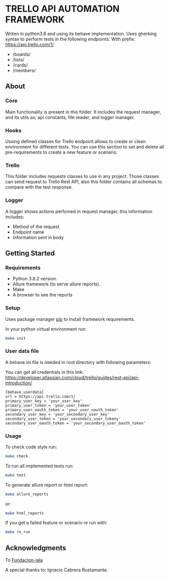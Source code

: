 # TRELLO API AUTOMATION FRAMEWORK

Writen in python3.8 and using its behave implementation. Uses gherking syntax to perform tests in the following endpoints:
With prefix: https://api.trello.com/1/
- /boards/
- /lists/
- /cards/
- /members/

## About

### Core

Main functionality is present in this folder. 
It includes the request manager, and its utils as; api constants, file reader, and logger manager.

### Hooks

Ussing defined classes for Trello endpoint allows to create or clean environment for different tests. You can use this section to set and delete all pre-requirements to create a new feature or scenario.

### Trello

This folder includes requests classes to use in any project. Those classes can send request to Trello Rest API, also this folder contains all schemas to compare with the test response.

### Logger

A logger shows actions perfomed in request manager, this information includes:
- Method of the request
- Endpoint name
- Information sent in body

## Getting Started

### Requirements

- Python 3.8.2 version.
- Allure framework (to serve allure reports).
- Make
- A browser to see the reports

### Setup

Uses package manager [pip](https://pip.pypa.io/en/stable/) to install framework requirements.

In your python virtual environment run:

```bash
make init
```

### User data file
A behave.ini file is needed in root directory with following parameters:

You can get all credentials in this link: https://developer.atlassian.com/cloud/trello/guides/rest-api/api-introduction/
```
[behave.userdata]
url = https://api.trello.com/1/
primary_user_key = 'your_user_key'
primary_user_token = 'your_user_token'
primary_user_oauth_token = 'your_user_oauth_token'
secondary_user_key = 'your_secondary_user_key'
secondary_user_token = 'your_secondary_user_tokeny'
secondary_user_oauth_token = 'your_secondary_user_oauth_token'
```

### Usage

To check code style run:
```bash
make check
```

To run all implemented tests run:
```bash
make test
```

To generate allure report or html report:
```bash
make allure_reports
```
or:
```bash
make html_reports
```

If you get a failed feature or scenario re run with:
```bash
make re_run
```

## Acknowledgments

To [Fundacion-jala](http://fundacion-jala.org/)  

A special thanks to: Ignacio Cabrera Bustamante.  

